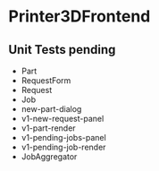 # Printer3DFrontend

## Unit Tests pending
* Part
* RequestForm
* Request
* Job
* new-part-dialog
* v1-new-request-panel
* v1-part-render
* v1-pending-jobs-panel
* v1-pending-job-render
* JobAggregator
